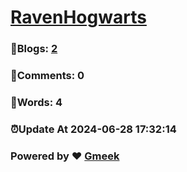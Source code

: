 # [RavenHogwarts](https://RavenHogWarts.github.io/blog) 
### :page_facing_up:Blogs: [2](https://RavenHogWarts.github.io/blog/tag.html) 
### :speech_balloon:Comments: 0 
### :hibiscus:Words: 4 
### :alarm_clock:Update At 2024-06-28 17:32:14 
### Powered by :heart: [Gmeek](https://github.com/Meekdai/Gmeek)

